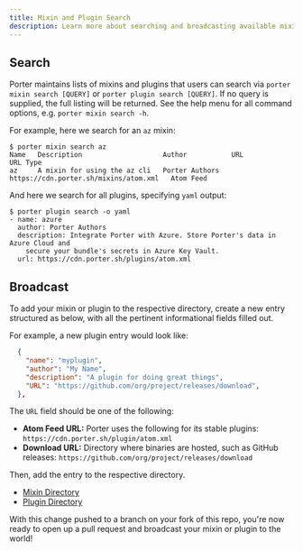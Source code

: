 ```yaml
---
title: Mixin and Plugin Search
description: Learn more about searching and broadcasting available mixins and plugins for Porter
---
```


## Search

Porter maintains lists of mixins and plugins that users can search via
`porter mixin search [QUERY]` or `porter plugin search [QUERY]`.
If no query is supplied, the full listing will be returned.  See the
help menu for all command options, e.g. `porter mixin search -h`.

For example, here we search for an `az` mixin:

```console
$ porter mixin search az
Name   Description                    Author           URL                                     URL Type
az     A mixin for using the az cli   Porter Authors   https://cdn.porter.sh/mixins/atom.xml   Atom Feed
```

And here we search for all plugins, specifying `yaml` output:

```console
$ porter plugin search -o yaml
- name: azure
  author: Porter Authors
  description: Integrate Porter with Azure. Store Porter's data in Azure Cloud and
    secure your bundle's secrets in Azure Key Vault.
  url: https://cdn.porter.sh/plugins/atom.xml
```

## Broadcast

To add your mixin or plugin to the respective directory, create a new entry
structured as below, with all the pertinent informational fields filled out.

For example, a new plugin entry would look like:

```json
  {
    "name": "myplugin",
    "author": "My Name",
    "description": "A plugin for doing great things",
    "URL": "https://github.com/org/project/releases/download",
  },
```

The `URL` field should be one of the following:

* **Atom Feed URL:** Porter uses the following for its stable plugins: `https://cdn.porter.sh/plugin/atom.xml`
* **Download URL:** Directory where binaries are hosted, such as GitHub releases: `https://github.com/org/project/releases/download`

Then, add the entry to the respective directory.

* [Mixin Directory](https://github.com/deislabs/porter/blob/master/pkg/mixins/directory/index.json)
* [Plugin Directory](https://github.com/deislabs/porter/blob/master/pkg/plugins/directory/index.json)

With this change pushed to a branch on your fork of this repo, you're
now ready to open up a pull request and broadcast your mixin or plugin
to the world!

